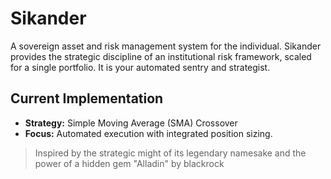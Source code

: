 # Sikander

A sovereign asset and risk management system for the individual.
Sikander provides the strategic discipline of an institutional risk framework, scaled for a single portfolio. It is your automated sentry and strategist.

## Current Implementation

*   **Strategy:** Simple Moving Average (SMA) Crossover
*   **Focus:** Automated execution with integrated position sizing.

> Inspired by the strategic might of its legendary namesake and the power of a hidden gem "Alladin" by blackrock
